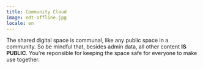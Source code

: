 ```yaml
---
title: Community Cloud
image: edt-offline.jpg
locale: en
---
```


The shared digital space is communal, like any public space in a community. So be mindful that, besides admin data, all other content **IS PUBLIC**. You're reponsible for keeping the space safe for everyone to make use together.

<app-button :color="true" target="_self" link="/guide-lines" text="Read guide-lines"></app-button>
